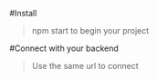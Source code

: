#Install
>npm start to begin your project
>
#Connect with your backend
>Use the same url to connect
